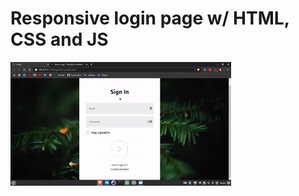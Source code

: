 # Responsive login page w/ HTML, CSS and JS

<img src="screenshots/gif1.gif" alt="screenshot" width="70%"/>